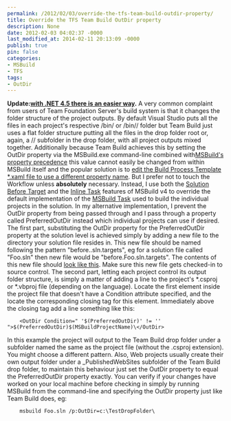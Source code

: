 ```yaml
---
permalink: /2012/02/03/override-the-tfs-team-build-outdir-property/
title: Override the TFS Team Build OutDir property
description: None
date: 2012-02-03 04:02:37 -0000
last_modified_at: 2014-02-11 20:13:09 -0000
publish: true
pin: false
categories:
- MSBuild
- TFS
tags:
- OutDir
---
```

**Update:[with .NET 4.5 there is an easier way](http://blog.stangroome.com/2012/05/10/override-the-tfs-team-build-outdir-property-net-4-5/ "Override the TFS Team Build OutDir property in .NET 4.5").** A very common complaint from users of Team Foundation Server's build system is that it changes the folder structure of the project outputs. By default Visual Studio puts all the files in each project's respective /bin/ or /bin/<configuration>/ folder but Team Build just uses a flat folder structure putting all the files in the drop folder root or, again, a /<configuration>/ subfolder in the drop folder, with all project outputs mixed together. Additionally because Team Build achieves this by setting the OutDir property via the MSBuild.exe command-line combined with[MSBuild's property precedence](http://blogs.msdn.com/b/aaronhallberg/archive/2007/07/16/msbuild-property-evaluation.aspx) this value cannot easily be changed from within MSBuild itself and the popular solution is to [edit the Build Process Template *.xaml file to use a different property name](http://blogs.msdn.com/b/jimlamb/archive/2010/04/13/customizableoutdir-in-tfs-2010.aspx). But I prefer not to touch the Workflow unless **absolutely** necessary. Instead, I use both the [Solution Before Target](http://sedodream.com/2010/10/22/MSBuildExtendingTheSolutionBuild.aspx) and the [Inline Task](http://msdn.microsoft.com/en-us/library/dd722601.aspx) features of MSBuild v4 to override the default implementation of the [MSBuild Task](http://msdn.microsoft.com/en-us/library/z7f65y0d.aspx) used to build the individual projects in the solution. In my alternative implementation, I prevent the OutDir property from being passed through and I pass through a property called PreferredOutDir instead which individual projects can use if desired. The first part, substituting the OutDir property for the PreferredOutDir property at the solution level is achieved simply by adding a new file to the directory your solution file resides in. This new file should be named following the pattern "before.<your solution name>.sln.targets", eg for a solution file called "Foo.sln" then new file would be "before.Foo.sln.targets". The contents of this new file should [look like this](https://gist.github.com/1727206#file_before.the_solution.sln.targets). Make sure this new file gets checked-in to source control. The second part, letting each project control its output folder structure, is simply a matter of adding a line to the project's *.csproj or *.vbproj file (depending on the language). Locate the first <PropertyGroup> element inside the project file that doesn't have a Condition attribute specified, and the locate the corresponding </PropertyGroup> closing tag for this element. Immediately above the closing tag add a line something like this:
  
        <OutDir Condition=" '$(PreferredOutDir)' != '' ">$(PreferredOutDir)$(MSBuildProjectName)\</OutDir>

In this example the project will output to the Team Build drop folder under a subfolder named the same as the project file (without the .csproj extension). You might choose a different pattern. Also, Web projects usually create their own output folder under a _PublishedWebSites subfolder of the Team Build drop folder, to maintain this behaviour just set the OutDir property to equal the PreferredOutDir property exactly. You can verify if your changes have worked on your local machine before checking in simply by running MSBuild from the command-line and specifying the OutDir property just like Team Build does, eg:
  
        msbuild Foo.sln /p:OutDir=c:\TestDropFolder\
